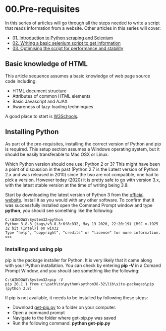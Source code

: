 <!-- 
MD: https://github.com/adam-p/markdown-here/wiki/Markdown-Cheatsheet
-->
# 00.Pre-requisites
In this series of articles will go through all the steps needed to write a script that reads information from a website. Other articles in this series will cover:
* [01. Introduction to Python scraping and Selenium](01.PythonAndSelenium.md)
* [02. Writing a basic selenium script to get information](02.BasicSelenium.md)
* [03. Optimising the script for performance and stability](03.Optimisations.md)

## Basic knowledge of HTML
This article sequence assumes a basic knowledge of web page source code including:
* HTML document structure
* Attributes of common HTML elements
* Basic Javascript and AJAX
* Awareness of lazy-loading techninques

A good place to start is [W3Schools](https://www.w3schools.com/html/html_intro.asp).

## Installing Python
As part of the pre-requisites, installing the correct version of Python and pip is required. This setup section assumes a Windows operating system, but it should be easily transferable to Mac OSX or Linux.

Which Python version should one use: Python 2 or 3? This might have been a point of discussion in the past (Python 2.7 is the Latest version of Python 2.x and was released in 2010) since the two are not compatible, one had to pick a version. However today (2020) it is pretty safe to go with version 3.x, with the latest stable version at the time of writing being 3.8.

Start by downloading the latest version of Python 3 from the [official website](https://www.python.org/downloads/windows/). Install it as you would with any other software. To confirm that it was successfully installed open the Command Prompt window and type __python__, you should see something like the following:
```
C:\WINDOWS\System32>python
Python 3.8.3 (tags/v3.8.3:6f8c832, May 13 2020, 22:20:19) [MSC v.1925 32 bit (Intel)] on win32
Type "help", "copyright", "credits" or "license" for more information.
>>> 
```
### Installing and using pip
pip is the package installer for Python. It is very likely that it came along with your Python installation. You can check by entering __pip -V__ in a Comand Prompt Window, and you should see something like the following:
```
C:\WINDOWS\System32>pip -V
pip 20.1.1 from c:\path\to\python\python38-32\lib\site-packages\pip (python 3.8)
```
If pip is not available, it needs to be installed by following these steps:
* Download [get-pip.py](https://bootstrap.pypa.io/get-pip.py) to a folder on your computer.
* Open a command prompt
* Navigate to the folder where get-pip.py was saved
* Run the following command: __python get-pip.py__
